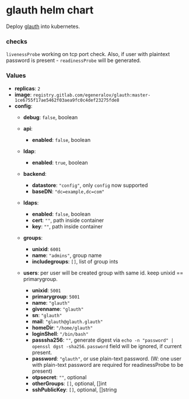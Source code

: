 # glauth helm chart

Deploy [glauth](https://github.com/glauth/glauth) into kubernetes.

### checks

`livenessProbe` working on tcp port check. Also, if user with plaintext password is present - `readinessProbe` will be generated.

### Values

- **replicas**: `2`
- **image**: `registry.gitlab.com/egeneralov/glauth:master-1ce6755f17ae5462f03aea9fc0c4def23275fde8`
- **config**:
  - **debug**: `false`, boolean
  - **api**:
    - **enabled**: `false`, boolean
  
  - **ldap**:
    - **enabled**: `true`, boolean
  
  - **backend**:
    - **datastore**: `"config"`, only `config` now supported
    - **baseDN**: `"dc=example,dc=com"`
  
  - **ldaps**:
    - **enabled**: `false`, boolean
    - **cert**: `""`, path inside container
    - **key**: `""`, path inside container
  
  - **groups**:
    - **unixid**: `6001`
    - **name**: `"admins"`, group name
    - **includegroups**: `[]`, list of group ints

  - **users**: per user will be created group with same id. keep unixid == primarygroup.
    - **unixid**: `5001`
    - **primarygroup**: `5001`
    - **name**: `"glauth"`
    - **givenname**: `"glauth"`
    - **sn**: `"glauth"`
    - **mail**: `"glauth@glauth.glauth"`
    - **homeDir**: `"/home/glauth"`
    - **loginShell**: `"/bin/bash"`
    - **passsha256**: `""`, generate digest via `echo -n "password" | openssl dgst -sha256`. `password` field will be ignored, if current present.
    - **password**: `"glauth"`, or use plain-text password. (W: one user with plain-text password are required for readinessProbe to be present)
    - **otpsecret**: `""`, optional
    - **otherGroups**: `[]`, optional, []int
    - **sshPublicKey**: `[]`, optional, []string
